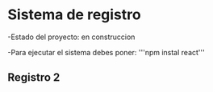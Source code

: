 <h1>Sistema de registro</h1>

-Estado del proyecto: en construccion

-Para ejecutar el sistema debes poner:
'''npm instal react'''

<h2>Registro 2</h2>
